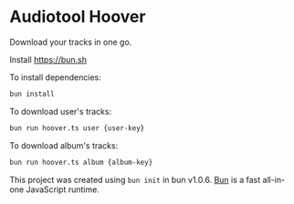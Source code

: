 # Audiotool Hoover

Download your tracks in one go.

Install https://bun.sh

To install dependencies:

```bash
bun install
```

To download user's tracks:

```bash
bun run hoover.ts user {user-key}
```

To download album's tracks:

```bash
bun run hoover.ts album {album-key}
```

This project was created using `bun init` in bun v1.0.6. [Bun](https://bun.sh) is a fast all-in-one JavaScript runtime.